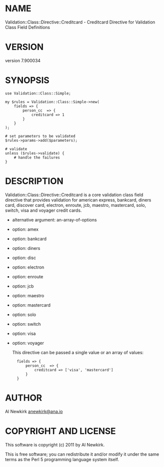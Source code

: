 # NAME

Validation::Class::Directive::Creditcard - Creditcard Directive for Validation Class Field Definitions

# VERSION

version 7.900034

# SYNOPSIS

    use Validation::Class::Simple;

    my $rules = Validation::Class::Simple->new(
        fields => {
            person_cc  => {
                creditcard => 1
            }
        }
    );

    # set parameters to be validated
    $rules->params->add($parameters);

    # validate
    unless ($rules->validate) {
        # handle the failures
    }

# DESCRIPTION

Validation::Class::Directive::Creditcard is a core validation class field
directive that provides validation for american express, bankcard, diners card,
discover card, electron,  enroute, jcb, maestro, mastercard, solo, switch, visa
and voyager credit cards.

- alternative argument: an-array-of-options
- option: amex
- option: bankcard
- option: diners
- option: disc
- option: electron
- option: enroute
- option: jcb
- option: maestro
- option: mastercard
- option: solo
- option: switch
- option: visa
- option: voyager

    This directive can be passed a single value or an array of values:

        fields => {
            person_cc  => {
                creditcard => ['visa', 'mastercard']
            }
        }

# AUTHOR

Al Newkirk <anewkirk@ana.io>

# COPYRIGHT AND LICENSE

This software is copyright (c) 2011 by Al Newkirk.

This is free software; you can redistribute it and/or modify it under
the same terms as the Perl 5 programming language system itself.
